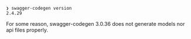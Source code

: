 ```
❯ swagger-codegen version
2.4.29
```

For some reason, swagger-codegen 3.0.36 does not generate models nor api files properly.